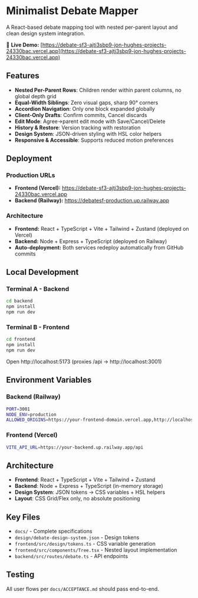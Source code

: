 # Minimalist Debate Mapper

A React-based debate mapping tool with nested per-parent layout and clean design system integration.

🚀 **Live Demo:** [https://debate-sf3-ajti3sbp9-jon-hughes-projects-24330bac.vercel.app](https://debate-sf3-ajti3sbp9-jon-hughes-projects-24330bac.vercel.app)

## Features

- **Nested Per-Parent Rows**: Children render within parent columns, no global depth grid
- **Equal-Width Siblings**: Zero visual gaps, sharp 90° corners
- **Accordion Navigation**: Only one block expanded globally
- **Client-Only Drafts**: Confirm commits, Cancel discards
- **Edit Mode**: Agree→parent edit mode with Save/Cancel/Delete
- **History & Restore**: Version tracking with restoration
- **Design System**: JSON-driven styling with HSL color helpers
- **Responsive & Accessible**: Supports reduced motion preferences

## Deployment

### Production URLs
- **Frontend (Vercel):** https://debate-sf3-ajti3sbp9-jon-hughes-projects-24330bac.vercel.app
- **Backend (Railway):** https://debatesf-production.up.railway.app

### Architecture
- **Frontend:** React + TypeScript + Vite + Tailwind + Zustand (deployed on Vercel)
- **Backend:** Node + Express + TypeScript (deployed on Railway)
- **Auto-deployment:** Both services redeploy automatically from GitHub commits

## Local Development

### Terminal A - Backend
```bash
cd backend
npm install
npm run dev
```

### Terminal B - Frontend  
```bash
cd frontend
npm install
npm run dev
```

Open http://localhost:5173 (proxies /api → http://localhost:3001)

## Environment Variables

### Backend (Railway)
```bash
PORT=3001
NODE_ENV=production  
ALLOWED_ORIGINS=https://your-frontend-domain.vercel.app,http://localhost:5173
```

### Frontend (Vercel)
```bash  
VITE_API_URL=https://your-backend.up.railway.app/api
```

## Architecture

- **Frontend**: React + TypeScript + Vite + Tailwind + Zustand
- **Backend**: Node + Express + TypeScript (in-memory storage)
- **Design System**: JSON tokens → CSS variables + HSL helpers
- **Layout**: CSS Grid/Flex only, no absolute positioning

## Key Files

- `docs/` - Complete specifications
- `design/debate-design-system.json` - Design tokens
- `frontend/src/design/tokens.ts` - CSS variable generation
- `frontend/src/components/Tree.tsx` - Nested layout implementation
- `backend/src/routes/debate.ts` - API endpoints

## Testing

All user flows per `docs/ACCEPTANCE.md` should pass end-to-end.
